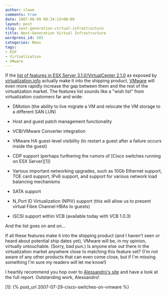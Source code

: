 ```yaml
---
author: slowe
comments: true
date: 2007-08-09 09:34:13+00:00
layout: post
slug: next-generation-virtual-infrastructure
title: Next-Generation Virtual Infrastructure
wordpress_id: 503
categories: News
tags:
- ESX
- Virtualization
- VMware
---
```


If the [list of features in ESX Server 3.1.0/VirtualCenter 2.1.0](http://www.virtualization.info/2007/08/vmware-esx-server-31-virtualcenter-21.html) as exposed by [virtualization.info](http://www.virtualization.info/) actually make it into the shipping product, [VMware](http://www.vmware.com/) will even more rapidly increase the gap between them and the rest of the virtualization market. The features list sounds like a "wish list" from virtualization customers far and wide:

* DMotion (the ability to live migrate a VM and relocate the VM storage to a different SAN LUN)

* Host and guest patch management functionality

* VCB/VMware Converter integration

* VMware HA guest-level visibility (to restart a guest after a failure occurs inside the guest)

* CDP support (perhaps furthering the rumors of [Cisco switches running on ESX Server][1])

* Various important networking upgrades, such as 10Gb Ethernet support, TOE card support, IPv6 support, and support for various network load balancing mechanisms

* SATA support

* N_Port ID Virtualization (NPIV) support (this will allow us to present virtual Fibre Channel HBAs to guests)

* iSCSI support within VCB (available today with VCB 1.0.3)

And the list goes on and on...

If all these features make it into the shipping product (and I haven't seen or heard about potential ship dates yet), VMware will be, in my opinion, virtually untouchable. (Sorry, bad pun.) Is anyone else out there in the virtualization market anywhere close to matching this feature set? (I'm not aware of any other products that can even come close, but if I'm missing something I'm sure my readers will let me know!)

I heartily recommend you hop over to [Alessandro's site](http://www.virtualization.info/) and have a look at the full report. Outstanding work, Alessandro!

[1]: {% post_url 2007-07-29-cisco-switches-on-vmware %}
